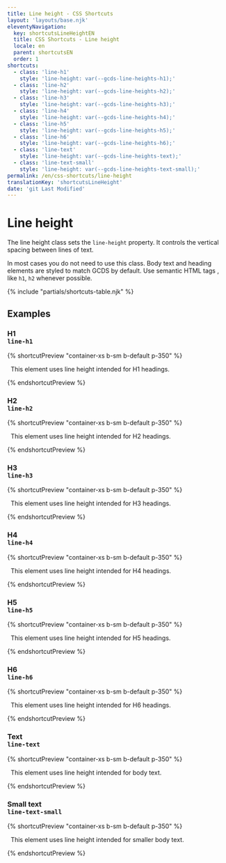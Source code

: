 ```yaml
---
title: Line height - CSS Shortcuts
layout: 'layouts/base.njk'
eleventyNavigation:
  key: shortcutsLineHeightEN
  title: CSS Shortcuts - Line height
  locale: en
  parent: shortcutsEN
  order: 1
shortcuts:
  - class: 'line-h1'
    style: 'line-height: var(--gcds-line-heights-h1);'
  - class: 'line-h2'
    style: 'line-height: var(--gcds-line-heights-h2);'
  - class: 'line-h3'
    style: 'line-height: var(--gcds-line-heights-h3);'
  - class: 'line-h4'
    style: 'line-height: var(--gcds-line-heights-h4);'
  - class: 'line-h5'
    style: 'line-height: var(--gcds-line-heights-h5);'
  - class: 'line-h6'
    style: 'line-height: var(--gcds-line-heights-h6);'
  - class: 'line-text'
    style: 'line-height: var(--gcds-line-heights-text);'
  - class: 'line-text-small'
    style: 'line-height: var(--gcds-line-heights-text-small);'
permalink: /en/css-shortcuts/line-height
translationKey: 'shortcutsLineHeight'
date: 'git Last Modified'
---
```


# Line height

The line height class sets the `line-height` property. It controls the vertical spacing between lines of text.

<gcds-notice type="warning" notice-title-tag="h2" notice-title="Use with caution">
  <gcds-text>In most cases you do not need to use this class. Body text and heading elements are <gcds-link href="{{ links.typography }}">styled to match GCDS by default</gcds-link>. Use semantic HTML tags , like <code>h1</code>, <code>h2</code> whenever possible.</gcds-text>
</gcds-notice>

{% include "partials/shortcuts-table.njk" %}

## Examples

### H1<br/>`line-h1`

{% shortcutPreview "container-xs b-sm b-default p-350" %}

<p class="line-h1">
  This element uses line height intended for H1 headings.
</p>
{% endshortcutPreview %}

### H2<br/>`line-h2`

{% shortcutPreview "container-xs b-sm b-default p-350" %}

<p class="line-h2">
  This element uses line height intended for H2 headings.
</p>
{% endshortcutPreview %}

### H3<br/>`line-h3`

{% shortcutPreview "container-xs b-sm b-default p-350" %}

<p class="line-h3">
  This element uses line height intended for H3 headings.
</p>
{% endshortcutPreview %}

### H4<br/>`line-h4`

{% shortcutPreview "container-xs b-sm b-default p-350" %}

<p class="line-h4">
  This element uses line height intended for H4 headings.
</p>
{% endshortcutPreview %}

### H5<br/>`line-h5`

{% shortcutPreview "container-xs b-sm b-default p-350" %}

<p class="line-h5">
  This element uses line height intended for H5 headings.
</p>
{% endshortcutPreview %}

### H6<br/>`line-h6`

{% shortcutPreview "container-xs b-sm b-default p-350" %}

<p class="line-h6">
  This element uses line height intended for H6 headings.
</p>
{% endshortcutPreview %}

### Text<br/>`line-text`

{% shortcutPreview "container-xs b-sm b-default p-350" %}

<p class="line-text">
  This element uses line height intended for body text.
</p>
{% endshortcutPreview %}

### Small text<br/>`line-text-small`

{% shortcutPreview "container-xs b-sm b-default p-350" %}

<p class="line-text-small">
  This element uses line height intended for smaller body text.
</p>
{% endshortcutPreview %}
